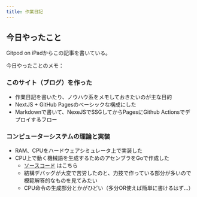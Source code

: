 ```yaml
---
title: 作業日記
---
```


## 今日やったこと

Gitpod on iPadからこの記事を書いている。

今日やったことのメモ：

### このサイト（ブログ）を作った
- 作業日記を書いたり、ノウハウ系をメモしておきたいのが主な目的
- NextJS + GitHub Pagesのベーシックな構成にした
- Markdownで書いて、NexeJSでSSGしてからPagesにGithub Actionsでデプロイするフロー

### コンピューターシステムの理論と実装
- RAM、CPUをハードウェアシミュレータ上で実装した
- CPU上で動く機械語を生成するためのアセンブラをGoで作成した
    - [ソースコード](https://github.com/tattsun/nand2tetris/tree/main/06/assembler) はこちら
    - 結構デバッグが大変で苦労したのと、力技で作っている部分が多いので模範解答的なものを見てみたい
    - CPU命令の生成部分とかがひどい（多分OR使えば簡単に書けるはず…）
  